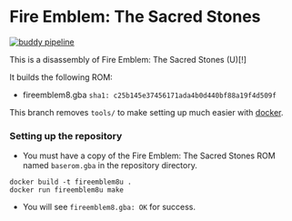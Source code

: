 # Fire Emblem: The Sacred Stones

[![buddy pipeline](https://app.buddy.works/destinybreaknowel/fireemblem8u/pipelines/pipeline/352816/badge.svg?token=61eea1d37289fa9621fff3ce067c98559da0750abf5597ae53c4d4b3085d20f9 "buddy pipeline")](https://app.buddy.works/destinybreaknowel/fireemblem8u/pipelines/pipeline/352816)

This is a disassembly of Fire Emblem: The Sacred Stones (U)[!]

It builds the following ROM:
* fireemblem8.gba `sha1: c25b145e37456171ada4b0d440bf88a19f4d509f`

This branch removes `tools/` to make setting up much easier with [docker](https://www.docker.com/).

### Setting up the repository

* You must have a copy of the Fire Emblem: The Sacred Stones ROM named `baserom.gba` in the repository directory.

```
docker build -t fireemblem8u .
docker run fireemblem8u make
```

* You will see `fireemblem8.gba: OK` for success.

